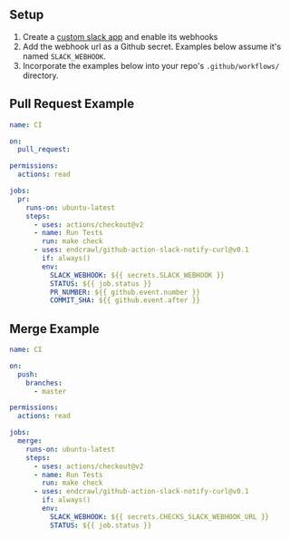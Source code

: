 ## Setup

1. Create a [custom slack app](https://api.slack.com/apps?new_app=1) and enable its webhooks
2. Add the webhook url as a Github secret. Examples below assume it's named `SLACK_WEBHOOK`.
3. Incorporate the examples below into your repo's `.github/workflows/` directory.

## Pull Request Example

```yaml
name: CI

on:
  pull_request:

permissions:
  actions: read

jobs:
  pr:
    runs-on: ubuntu-latest
    steps:
      - uses: actions/checkout@v2
      - name: Run Tests
        run: make check
      - uses: endcrawl/github-action-slack-notify-curl@v0.1
        if: always()
        env:
          SLACK_WEBHOOK: ${{ secrets.SLACK_WEBHOOK }}
          STATUS: ${{ job.status }}
          PR_NUMBER: ${{ github.event.number }}
          COMMIT_SHA: ${{ github.event.after }}
```

## Merge Example

```yaml
name: CI

on:
  push:
    branches:
      - master

permissions:
  actions: read

jobs:
  merge:
    runs-on: ubuntu-latest
    steps:
      - uses: actions/checkout@v2
      - name: Run Tests
        run: make check
      - uses: endcrawl/github-action-slack-notify-curl@v0.1
        if: always()
        env:
          SLACK_WEBHOOK: ${{ secrets.CHECKS_SLACK_WEBHOOK_URL }}
          STATUS: ${{ job.status }}
```

